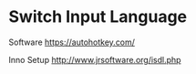 # Switch Input Language

Software
https://autohotkey.com/

Inno Setup
http://www.jrsoftware.org/isdl.php
